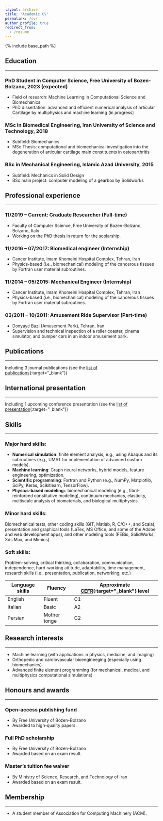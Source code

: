 ```yaml
---
layout: archive
title: "Academic CV"
permalink: /cv/
author_profile: true
redirect_from:
  - /resume
---
```


{% include base_path %}

## Education
----------
### PhD Student in Computer Science, Free University of Bozen-Bolzano, 2023 (expected)
* Field of research: Machine Learning in Computational Science and Biomechanics
* PhD dissertation: advanced and efficient numerical analysis of articular Cartilage by multiphysics and machine learning (in progress)

### MSc in Biomedical Engineering, Iran University of Science and Technology, 2018
* Subfield: Biomechanics
* MSc Thesis: computational and biomechanical investigation into the degeneration of articular cartilage main constituents in osteoarthritis

### BSc in Mechanical Engineering, Islamic Azad University, 2015
* Subfield: Mechanics in Solid Design
* BSc main project: computer modeling of a gearbox by Solidworks

## Professional experience
----------
### 11/2019 – Current: Graduate Researcher (Full-time)
* Faculty of Computer Science, Free University of Bozen-Bolzano, Bolzano, Italy
* Working on the PhD thesis in return for the scolarship.

### 11/2016 – 07/2017: Biomedical engineer (Internship)
* Cancer Institute, Imam Khomeini Hospital Complex, Tehran, Iran
* Physics-based (i.e., biomechanical) modeling of the cancerous tissues by Fortran user material subroutines.

### 11/2014 – 05/2015: Mechanical Engineer (Internship)
* Cancer Institute, Imam Khomeini Hospital Complex, Tehran, Iran
* Physics-based (i.e., biomechanical) modeling of the cancerous tissues by Fortran user material subroutines.

### 03/2011 – 10/2011: Amusement Ride Supervisor (Part-time)
* Donyaye Bazi (Amusement Park), Tehran, Iran
* Supervision and technical inspection of a roller coaster, cinema simulator, and bumper cars in an indoor amusement park.

## Publications
----------
Including 3 journal publications (see the [list of publications](https://shayansss.github.io/publications/){:target="_blank"})
  
## International presentation
----------
Including 1 upcoming conference presentation (see the [list of presentation](https://shayansss.github.io/presentations/){:target="_blank"})

## Skills
----------
### Major hard skills:
* **Numerical simulation**: finite element analysis, e.g., using Abaqus and its subroutines (e.g., UMAT for implementation of advanced custom models).
* **Machine learning**: Graph neural networks, hybrid models, feature engineering, optimization.
* **Scientific programming**: Fortran and Python (e.g., NumPy, Matplotlib, SciPy, Keras, Scikitlearn, TensorFlow).
* **Physics-based modeling:**: biomechanical modeling (e.g., fibril-reinforced constitutive modeling), continuum mechanics, elasticity, multiscale analysis of biomaterials, and biological multiphysics.

### Minor hard skills:
Biomechanical tests, other coding skills (GIT, Matlab, R, C/C++, and Scala), presentation and graphical tools (LaTex, MS Office, and some of the Adobe and web development apps), and other modeling tools (FEBio, SolidWorks, 3ds Max, and Mimics).

### Soft skills:
Problem-solving, critical thinking, collaboration, communication, independence, hard-working attitude, adaptability, time management, research skills (i.e., presentation, publication, networking, etc.)

| Language  skills      | Fluency   |   Approximate [CEFR](https://www.cambridgeenglish.org/exams-and-tests/cefr/){:target="_blank"} level     |
| --------         | ------ | ------ |
|English    | Fluent   |  C1  |
| Italian   | Basic   | A2  |
| Persian     | Mother tonge   | C2  |


## Research interests
----------
* Machine learning (with applications in physics, medicine, and imaging)
* Orthopedic and cardiovascular bioengineeging (especially using biomechanics)
* Advanced finite element programming (for mechanical, medical, and multiphysics computational simulations)





## Honours and awards
----------
### Open-access publishing fund
* By Free University of Bozen-Bolzano
* Awarded to high-quality papers.

### Full PhD scholarship
* By Free University of Bozen-Bolzano
* Awarded based on an exam result.

### Master’s tuition fee waiver
* By Ministry of Science, Research, and Technology of Iran
* Awarded based on an exam result.
  
## Membership
---------
* A student member of Association for Computing Machinery (ACM).
